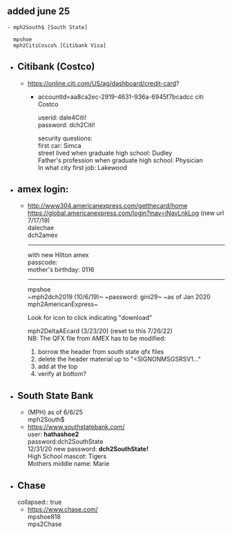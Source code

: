 ## added june 25
	- mph2South$ [South State]
	  
	  mpshoe  
	  mph2CitiCosco% [Citibank Visa]
- ## Citibank (Costco)
	- https://online.citi.com/US/ag/dashboard/credit-card?
		- accountId=aa8ca2ec-2919-4631-936a-6945f7bcadcc citi Costco  
		  
		  userid: dale4Citi!  
		  password: dch2Citi!  
		  
		  security questions:  
		  first car: Simca  
		  street lived when graduate high school: Dudley  
		  Father's profession when graduate high school: Physician  
		  In what city first job: Lakewood
- ## amex login:
	- http://www304.americanexpress.com/getthecard/home  
	  https://global.americanexpress.com/login?inav=iNavLnkLog (new url 7/17/19)  
	  dalechae  
	  dch2amex  
	  
	  ---
	  with new Hilton amex  
	  passcode:  
	  mother's birthday: 0116
	  
	  ---
	  mpshoe  
	  ~mph2dch2019 (10/6/19)~
	  ~password: gini29~
	  ~as of Jan 2020 mph2AmericanExpress~
	  
	  Look for icon to click indicating "download"  
	  
	  mph2DeltaAEcard (3/23/20) (reset to this 7/26/22)  
	  NB: The QFX file from AMEX has to be modified:  
	  
	  1. borrow the header from south state qfx files
	  2. delete the header material up to "<SIGNONMSGSRSV1..."
	  3. add <QFX> at the top
	  4. verify </QFX> at bottom?
- ## South State Bank
	- (MPH) as of 6/6/25  
	  mph2South$
	- https://www.southstatebank.com/  
	  user: **hathashoe2**  
	  password:dch2SouthState  
	  12/31/20 new password: **dch2SouthState!**  
	  High School mascot: Tigers  
	  Mothers middle name: Marie
- ## Chase
  collapsed:: true
	- https://www.chase.com/  
	  mpshoe818  
	  mps2Chase